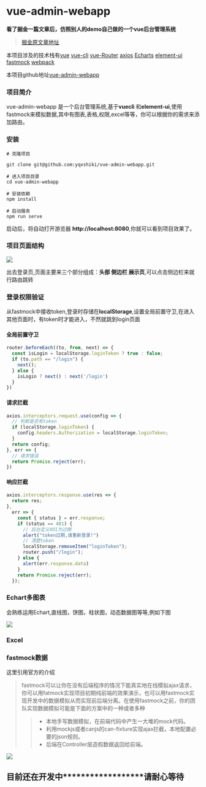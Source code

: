 # vue-admin-webapp

**看了掘金一篇文章后，仿照别人的demo自己做的一个vue后台管理系统**

>[掘金原文章地址](https://juejin.im/post/5d69f6676fb9a06b0b1c8cd2)

本项目涉及的技术栈有[vue](https://cn.vuejs.org/)
[vue-cli](https://cli.vuejs.org/zh/guide/) [vue-Router](https://router.vuejs.org/zh/) [axios](http://www.axios-js.com/)  [Echarts](https://www.echartsjs.com/zh/index.html) [element-ui](http://element-ui.cn/#/zh-CN) [fastmock](https://www.fastmock.site/) [webpack](https://www.webpackjs.com/)

本项目github地址[vue-admin-webapp](https://github.com/yqxshiki/vue-admin-webapp)

### 项目简介

vue-admin-webapp 是一个后台管理系统,基于**vuecli** 和**element-ui**,使用fastmock来模拟数据,其中有图表,表格,权限,excel等等，你可以根据你的需求来添加路由。

### 安装

```git
# 克隆项目

git clone git@github.com:yqxshiki/vue-admin-webapp.git

# 进入项目目录
cd vue-admin-webapp

# 安装依赖
npm install

# 启动服务
npm run serve
```

启动后，将自动打开游览器 **http://localhost:8080**,你就可以看到项目效果了。

### 项目页面结构

 ![](https://blog-1259178461.cos.ap-chengdu.myqcloud.com/vue-admin-webapp/page.png)

出去登录页,页面主要来三个部分组成：**头部 侧边栏 展示页**,可以点击侧边栏来就行路由跳转

### 登录权限验证

从fastmock中接收token,登录时存储在**localStorage**,设置全局前置守卫,在进入其他页面时，有token时才能进入，不然就跳到login页面

#### 全局前置守卫

```javascript
router.beforeEach((to, from, next) => {
  const isLogin = localStorage.loginToken ? true : false;
  if (to.path == "/login") {
    next();
  } else {
    isLogin ? next() : next('/login')
  }
})
```

#### 请求拦截

```javascript
axios.interceptors.request.use(config => {
  // 判断是否有token
  if (localStorage.loginToken) {
    config.headers.Authorization = localStorage.loginToken;
  }
  return config;
}, err => {
  // 请求错误
  return Promise.reject(err);
})
```

#### 响应拦截

```javascript
axios.interceptors.response.use(res => {
  return res;
},
  err => {
    const { status } = err.response;
    if (status == 401) {
      // 后台定义401为过期
      alert("token过期,请重新登录!")
      // 清楚token
      localStorage.removeItem("loginToken");
      router.push("/login");
    } else {
      alert(err.response.data)
    }
    return Promise.reject(err);
  });
```

### Echart多图表

会熟练运用Echart,直线图，饼图，柱状图，动态数据图等等,例如下图

![](https://blog-1259178461.cos.ap-chengdu.myqcloud.com/vue-admin-webapp/echart.png)

### Excel

### fastmock数据

这里引用官方的介绍
>fastmock可以让你在没有后端程序的情况下能真实地在线模拟ajax请求，你可以用fatmock实现项目初期纯前端的效果演示，也可以用fastmock实现开发中的数据模拟从而实现前后端分离。在使用fastmock之前，你的团队实现数据模拟可能是下面的方案中的一种或者多种
>>* 本地手写数据模拟，在前端代码中产生一大堆的mock代码。
>>* 利用mockjs或者canjs的can-fixture实现ajax拦截，本地配置必要的json规则。
>>* 后端在Controller层造假数据返回给前端。

![](https://blog-1259178461.cos.ap-chengdu.myqcloud.com/vue-admin-webapp/fastmock.png)

## 目前还在开发中******************请耐心等待 